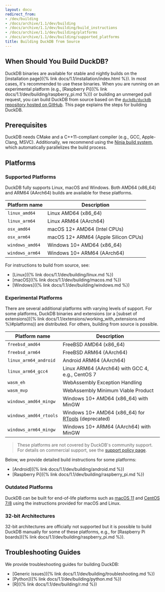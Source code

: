```yaml
---
layout: docu
redirect_from:
- /dev/building
- /docs/archive/1.1/dev/building
- /docs/archive/1.1/dev/building/build_instructions
- /docs/archive/1.1/dev/building/platforms
- /docs/archive/1.1/dev/building/supported_platforms
title: Building DuckDB from Source
---
```


## When Should You Build DuckDB?

DuckDB binaries are available for stable and nightly builds on the [installation page]({% link docs/1.1/installation/index.html %}).
In most cases, it's recommended to use these binaries.
When you are running on an experimental platform (e.g., [Raspberry Pi]({% link docs/1.1/dev/building/raspberry_pi.md %})) or building an unmerged pull request,
you can build DuckDB from source based on the [`duckdb/duckdb` repository hosted on GitHub](https://github.com/duckdb/duckdb/).
This page explains the steps for building DuckDB.

## Prerequisites

DuckDB needs CMake and a C++11-compliant compiler (e.g., GCC, Apple-Clang, MSVC).
Additionally, we recommend using the [Ninja build system](https://ninja-build.org/), which automatically parallelizes the build process.

## Platforms

### Supported Platforms

DuckDB fully supports Linux, macOS and Windows. Both AMD64 (x86_64) and ARM64 (AArch64) builds are available for these platforms.

| Platform name      | Description                          |
|--------------------|--------------------------------------|
| `linux_amd64`      | Linux AMD64 (x86_64)                 |
| `linux_arm64`      | Linux ARM64 (AArch64)                |
| `osx_amd64`        | macOS 12+ AMD64 (Intel CPUs)         |
| `osx_arm64`        | macOS 12+ ARM64 (Apple Silicon CPUs) |
| `windows_amd64`    | Windows 10+ AMD64 (x86_64)           |
| `windows_arm64`    | Windows 10+ ARM64 (AArch64)          |

For instructions to build from source, see:

* [Linux]({% link docs/1.1/dev/building/linux.md %})
* [macOS]({% link docs/1.1/dev/building/macos.md %})
* [Windows]({% link docs/1.1/dev/building/windows.md %})

### Experimental Platforms

There are several additional platforms with varying levels of support.
For some platforms, DuckDB binaries and extensions (or a [subset of extensions]({% link docs/1.1/extensions/working_with_extensions.md %}#platforms)) are distributed. For others, building from source is possible.

| Platform name          | Description                                                                                          |
|------------------------|------------------------------------------------------------------------------------------------------|
| `freebsd_amd64`        | FreeBSD AMD64 (x86_64)                                                                               |
| `freebsd_arm64`        | FreeBSD ARM64 (AArch64)                                                                              |
| `linux_arm64_android`  | Android ARM64 (AArch64)                                                                              |
| `linux_arm64_gcc4`     | Linux ARM64 (AArch64) with GCC 4, e.g., CentOS 7                                                     |
| `wasm_eh`              | WebAssembly Exception Handling                                                                       |
| `wasm_mvp`             | WebAssembly Minimum Viable Product                                                                   |
| `windows_amd64_mingw`  | Windows 10+ AMD64 (x86_64) with MinGW                                                                |
| `windows_amd64_rtools` | Windows 10+ AMD64 (x86_64) for [RTools](https://cran.r-project.org/bin/windows/Rtools/) (deprecated) |
| `windows_arm64_mingw`  | Windows 10+ ARM64 (AArch64) with MinGW                                                               |

> These platforms are not covered by DuckDB's community support. For details on commercial support, see the [support policy page](https://duckdblabs.com/community_support_policy#platforms).

Below, we provide detailed build instructions for some platforms:

* [Android]({% link docs/1.1/dev/building/android.md %})
* [Raspberry Pi]({% link docs/1.1/dev/building/raspberry_pi.md %})

### Outdated Platforms

DuckDB can be built for end-of-life platforms such as [macOS 11](https://endoflife.date/macos) and [CentOS 7/8](https://endoflife.date/centos) using the instructions provided for macOS and Linux.

### 32-bit Architectures

32-bit architectures are officially not supported but it is possible to build DuckDB manually for some of these platforms, e.g., for [Raspberry Pi boards]({% link docs/1.1/dev/building/raspberry_pi.md %}).

## Troubleshooting Guides

We provide troubleshooting guides for building DuckDB:

* [Generic issues]({% link docs/1.1/dev/building/troubleshooting.md %})
* [Python]({% link docs/1.1/dev/building/python.md %})
* [R]({% link docs/1.1/dev/building/r.md %})